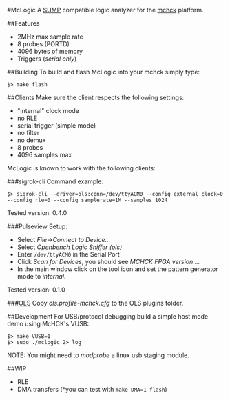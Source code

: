 #McLogic
A [SUMP](http://www.sump.org/projects/analyzer/protocol/) compatible logic analyzer for the [mchck](https://mchck.org) platform.

##Features
- 2MHz max sample rate
- 8 probes (PORTD)
- 4096 bytes of memory
- Triggers (*serial only*)

##Building
To build and flash McLogic into your mchck simply type:

    $> make flash

##Clients
Make sure the client respects the following settings:
- "internal" clock mode
- no RLE
- serial trigger (simple mode)
- no filter
- no demux
- 8 probes
- 4096 samples max

McLogic is known to work with the following clients:

###sigrok-cli
Command example:

    $> sigrok-cli --driver=ols:conn=/dev/ttyACM0 --config external_clock=0 --config rle=0 --config samplerate=1M --samples 1024

Tested version: 0.4.0

###Pulseview
Setup:
- Select *File->Connect to Device...*
- Select *Openbench Logic Sniffer (ols)*
- Enter `/dev/ttyACM0` in the Serial Port
- Click *Scan for Devices*, you should see *MCHCK FPGA version ...*
- In the main window click on the tool icon and set the pattern generator mode to *internal*.

Tested version: 0.1.0

###[OLS](http://www.lxtreme.nl/ols/)
Copy *ols.profile-mchck.cfg* to the OLS plugins folder.

##Development
For USB/protocol debugging build a simple host mode demo using McHCK's VUSB:

    $> make VUSB=1
    $> sudo ./mclogic 2> log

NOTE: You might need to *modprobe* a linux usb staging module.

##WIP
- RLE
- DMA transfers (*you can test with `make DMA=1 flash`)
